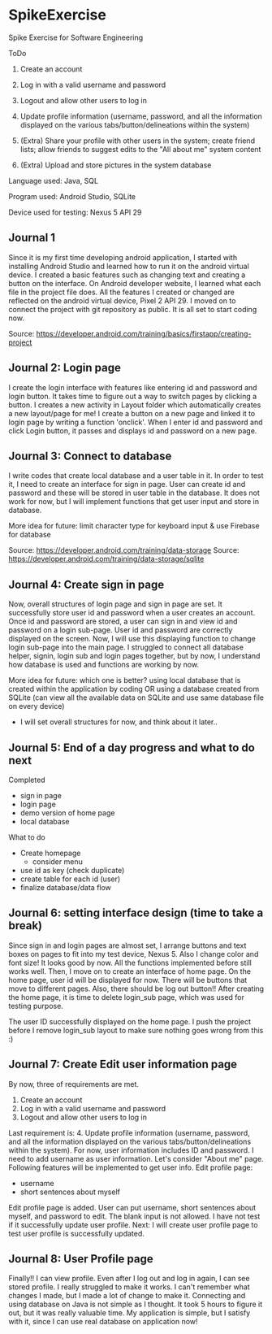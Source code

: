 # SpikeExercise
 Spike Exercise for Software Engineering


ToDo
1. Create an account
2. Log in with a valid username and password
3. Logout and allow other users to log in
4. Update profile information (username, password, and all the information displayed on the various tabs/button/delineations within the system)


5. (Extra) Share your profile with other users in the system; create friend lists; allow friends to suggest edits to the "All about me" system content
6. (Extra) Upload and store pictures in the system database

Language used: Java, SQL

Program used: Android Studio, SQLite

Device used for testing: Nexus 5 API 29

## Journal 1
Since it is my first time developing android application, I started with installing Android Studio and learned how to run it on the android virtual device. I created a basic features such as changing text and creating a button on the interface.
On Android developer website, I learned what each file in the project file does. All the features I created or changed are reflected on the android virtual device, Pixel 2 API 29.
I moved on to connect the project with git repository as public. It is all set to start coding now.

Source: https://developer.android.com/training/basics/firstapp/creating-project

## Journal 2: Login page
I create the login interface with features like entering id and password and login button. It takes time to figure out a way to switch pages by clicking a button. I creates a new activity in Layout folder which automatically creates a new layout/page for me!
I create a button on a new page and linked it to login page by writing a function 'onclick'.
When I enter id and password and click Login button, it passes and displays id and password on a new page.

## Journal 3: Connect to database
I write codes that create local database and a user table in it. In order to test it, I need to create an interface for sign in page. User can create id and password and these will be stored in user table in the database.
It does not work for now, but I will implement functions that get user input and store in database.

More idea for future: limit character type for keyboard input & use Firebase for database

Source: https://developer.android.com/training/data-storage
Source: https://developer.android.com/training/data-storage/sqlite


## Journal 4: Create sign in page
Now, overall structures of login page and sign in page are set. It successfully store user id and password when a user creates an account. Once id and password are stored, a user can sign in and view id and password on a login sub-page.
User id and password are correctly displayed on the screen. Now, I will use this displaying function to change login sub-page into the main page.
I struggled to connect all database helper, signin, login sub and login pages together, but by now, I understand how database is used and functions are working by now.

More idea for future: which one is better? using local database that is created within the application by coding OR using a database created from SQLite (can view all the available data on SQLite and use same database file on every device)
- I will set overall structures for now, and think about it later..

## Journal 5: End of a day progress and what to do next
Completed
- sign in page
- login page
- demo version of home page
- local database

What to do
- Create homepage
    - consider menu
- use id as key (check duplicate)
- create table for each id (user)
- finalize database/data flow


## Journal 6: setting interface design (time to take a break)
Since sign in and login pages are almost set, I arrange buttons and text boxes on pages to fit into my test device, Nexus 5. Also I change color and font size! It looks good by now. All the functions implemented before still works well.
Then, I move on to create an interface of home page. On the home page, user id will be displayed for now. There will be buttons that move to different pages. Also, there should be log out button!!
After creating the home page, it is time to delete login_sub page, which was used for testing purpose.

The user ID successfully displayed on the home page. I push the project before I remove login_sub layout to make sure nothing goes wrong from this :)

## Journal 7: Create Edit user information page
By now, three of requirements are met.
1. Create an account
2. Log in with a valid username and password
3. Logout and allow other users to log in

Last requirement is: 4. Update profile information (username, password, and all the information displayed on the various tabs/button/delineations within the system).
For now, user information includes ID and password. I need to add username as user information. Let's consider "About me" page. Following features will be implemented to get user info.
Edit profile page:
- username
- short sentences about myself

Edit profile page is added. User can put username, short sentences about myself, and password to edit. The blank input is not allowed. I have not test if it successfully update user profile.
Next: I will create user profile page to test user profile is successfully updated.

## Journal 8: User Profile page
Finally!! I can view profile. Even after I log out and log in again, I can see stored profile. I really struggled to make it works. I can't remember what changes I made, but I made a lot of change to make it.
Connecting and using database on Java is not simple as I thought. It took 5 hours to figure it out, but it was really valuable time. My application is simple, but I satisfy with it, since I can use real database on application now!













